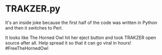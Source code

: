 # TRAKZER.py

It's an inside joke because the first half of the code was written in Python and then it switches to Perl.

It looks like The Horned Owl hit her eject button and took TRAKZER open source after all.
Help spread it so that it can go viral in hours!  #FreeTheHornedOwl
